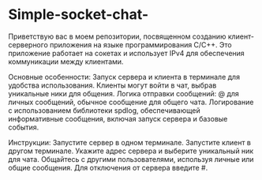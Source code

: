 # Simple-socket-chat-
Приветствую вас в моем репозитории, посвященном созданию клиент-серверного приложения на языке программирования C/C++.
Это приложение работает на сокетах и использует IPv4 для обеспечения коммуникации между клиентами.

Основные особенности:
Запуск сервера и клиента в терминале для удобства использования.
Клиенты могут войти в чат, выбрав уникальные ники для общения.
Логика отправки сообщений: @ для личных сообщений, обычное сообщение для общего чата.
Логирование с использованием библиотеки spdlog, обеспечивающей информативные сообщения, включая запуск сервера и базовые события.


Инструкции:
Запустите сервер в одном терминале.
Запустите клиент в другом терминале.
Укажите адрес сервера и выберите уникальный ник для чата.
Общайтесь с другими пользователями, используя личные или общие сообщения.
Для отключения от сервера введите #.
